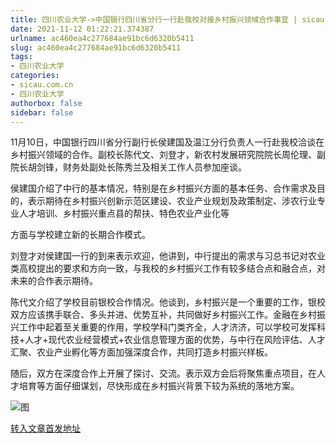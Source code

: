 ```yaml
---
title: 四川农业大学->中国银行四川省分行一行赴我校对接乡村振兴领域合作事宜 | sicau.com.cn
date: 2021-11-12 01:22:21.374387
urlname: ac460ea4c277684ae91bc6d6320b5411
slug: ac460ea4c277684ae91bc6d6320b5411
tags: 
- 四川农业大学
categories:
- sicau.com.cn
- 四川农业大学
authorbox: false
sidebar: false
---
```

11月10日，中国银行四川省分行副行长侯建国及温江分行负责人一行赴我校洽谈在乡村振兴领域的合作。副校长陈代文、刘登才，新农村发展研究院院长周伦理、副院长胡剑锋，财务处副处长陈秀兰及相关工作人员参加座谈。

侯建国介绍了中行的基本情况，特别是在乡村振兴方面的基本任务、合作需求及目的，表示期待在乡村振兴创新示范区建设、农业产业规划及政策制定、涉农行业专业人才培训、乡村振兴重点县的帮扶、特色农业产业化等
<!--more-->
方面与学校建立新的长期合作模式。

刘登才对侯建国一行的到来表示欢迎，他讲到，中行提出的需求与习总书记对农业类高校提出的要求和方向一致，与我校的乡村振兴工作有较多结合点和融合点，对未来的合作表示期待。

陈代文介绍了学校目前银校合作情况。他谈到，乡村振兴是一个重要的工作，银校双方应该携手联合、多头并进、优势互补，共同做好乡村振兴工作。金融在乡村振兴工作中起着至关重要的作用，学校学科门类齐全，人才济济，可以学校可发挥科技+人才+现代农业经营模式+农业信息管理方面的优势，与中行在风险评估、人才汇聚、农业产业孵化等方面加强深度合作，共同打造乡村振兴样板。

随后，双方在深度合作上开展了探讨、交流。表示双方会后将聚焦重点项目，在人才培育等方面仔细谋划，尽快形成在乡村振兴背景下较为系统的落地方案。

![图](https://news.sicau.edu.cn/__local/0/EB/FD/1EE9419418F7D836182F502A313_ED425DD7_11CEF.jpg)

[转入文章首发地址](https://news.sicau.edu.cn/info/1078/65404.htm)